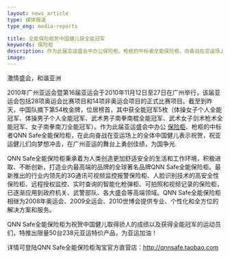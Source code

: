 ```yaml
---
layout: news_article
type: 媒体报道
type_eng: media-reports

title: 全能保险柜贺中国健儿获全能冠军
keywords: 保险柜
description: 作为此届亚运盛会中办公保险柜、枪柜的中标者全能保险柜，向奋战在亚运场上的中国健儿表示祝贺，祝健儿们向梦想冲击，在广州亚运的舞台上勇创佳绩。
image: 
---
```

激情盛会，和谐亚洲

2010年广州亚运会暨第16届亚运会于2010年11月12日至27日在广州举行，该届亚运会包括28项奥运会比赛项目和14项非奥运会项目的正式比赛项目。截至到昨天，中国队摘下第54枚金牌，位居榜首，其中获全能冠军5枚（体操女子个人全能冠军、体操男子个人全能冠军、武术男子南拳南棍全能冠军、武术女子剑术枪术全能冠军、女子南拳南刀全能冠军）。作为此届亚运盛会中办公 [保险柜](http://www.qnn.com.cn/)、枪柜的中标者QNN Safe全能保险柜，在此向奋战在亚运场上的全体中国健儿表示祝贺，祝亚运健儿们向梦想冲击，在广州亚运的舞台上勇创佳绩，为国争光.

QNN Safe全能保险柜秉承着为人类创造更加舒适安全的生活和工作环境，积极进取、不断创新，打造业内最高端的品牌的全球著名品牌QNN Safe全能保险柜。最新推出的行业内领先的3G通讯可视频监控报警保险柜、人脸识别技术的高安全性保险柜、远程授权监控、实时查询的智能化枪弹柜、可拍照和视频记录的保险柜，已逐渐应用到政府机关、武警部队、各大盛会等高端领域。QNN Safe全能保险柜相继为2008年奥运会、2009全运会、2010世博会提供专业、个性化和全方位的解决方案和服务。

QNN Safe全能保险柜为祝贺中国健儿取得骄人的成绩以及获得全能冠军的运动员们，特推出限量50台238元亚运特价产品，为亚运加油！

详情可登陆QNN Safe全能保险柜淘宝官方直营店：http://qnnsafe.taobao.com
